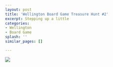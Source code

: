 ```yaml
---
layout: post
title: 'Wellington Board Game Treasure Hunt #2'
excerpt: Stepping up a little
categories:
- Wellington
- Board Game
splash: ''
similar_pages: []

---
```

![](/uploads/treasurehunt_02.png)